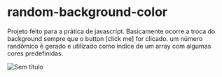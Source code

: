 # random-background-color
Projeto feito para a prática de javascript. Basicamente ocorre a troca do background sempre que o button [click me] for clicado. um número randômico é gerado e utilizado como indíce de um array com algumas cores predefinidas.

![Sem título](https://user-images.githubusercontent.com/6682086/153537978-e959d606-88a2-4e00-8a1d-78a3bec5fd51.png)
